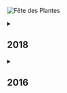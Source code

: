 ![Fête des Plantes](img/actions/fete_des_plantes/thumb.jpg)

<details close>
<summary><h2>2018</h2></summary>
</details>  

<details close>
<summary><h2>2016</h2></summary>
</details>  
